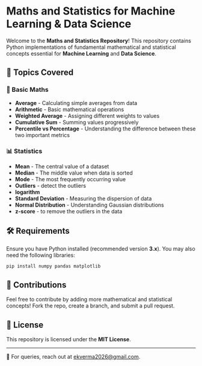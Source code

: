 # Maths and Statistics for Machine Learning & Data Science

Welcome to the **Maths and Statistics Repository**! This repository contains Python implementations of fundamental mathematical and statistical concepts essential for **Machine Learning** and **Data Science**. 

## 📌 Topics Covered

### 🔢 Basic Maths
- **Average** - Calculating simple averages from data
- **Arithmetic** - Basic mathematical operations
- **Weighted Average** - Assigning different weights to values
- **Cumulative Sum** - Summing values progressively
- **Percentile vs Percentage** - Understanding the difference between these two important metrics

### 📊 Statistics
- **Mean** - The central value of a dataset
- **Median** - The middle value when data is sorted
- **Mode** - The most frequently occurring value
- **Outliers** - detect the outliers
- **logarithm**
- **Standard Deviation** - Measuring the dispersion of data
- **Normal Distribution** - Understanding Gaussian distributions
- **z-score** - to remove the outliers in the data 



## 🛠️ Requirements
Ensure you have Python installed (recommended version **3.x**). You may also need the following libraries:
```sh
pip install numpy pandas matplotlib
```

## 🤝 Contributions
Feel free to contribute by adding more mathematical and statistical concepts! Fork the repo, create a branch, and submit a pull request.

## 📜 License
This repository is licensed under the **MIT License**.

---
📧 For queries, reach out at [ekverma2026@gmail.com](mailto:ekverma2026@gmail.com).

